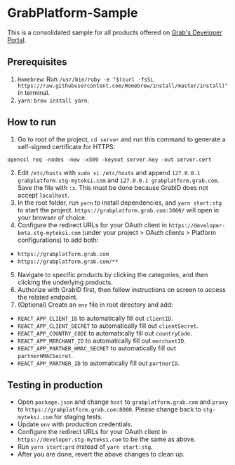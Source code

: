 # GrabPlatform-Sample

This is a consolidated sample for all products offered on [Grab's Developer Portal](https://developer.grab.com/products).

## Prerequisites

1. `Homebrew`: Run `/usr/bin/ruby -e "$(curl -fsSL https://raw.githubusercontent.com/Homebrew/install/master/install)"` in terminal.
2. `yarn`: `brew install yarn`.

## How to run

1. Go to root of the project, `cd server` and run this command to generate a self-signed certificate for HTTPS:

```shell
openssl req -nodes -new -x509 -keyout server.key -out server.cert
```

2. Edit `/etc/hosts` with `sudo vi /etc/hosts` and append `127.0.0.1 grabplatform.stg-myteksi.com` and `127.0.0.1 grabplatform.grab.com`. Save the file with `:x`. This must be done because GrabID does not accept `localhost`.
3. In the root folder, run `yarn` to install dependencies, and `yarn start:stg` to start the project. `https://grabplatform.grab.com:3000/` will open in your browser of choice.
4. Configure the redirect URLs for your OAuth client in `https://developer-beta.stg-myteksi.com` (under your project > OAuth clients > Platform configurations) to add both:

- `https://grabplatform.grab.com`
- `https://grabplatform.grab.com/**`

5. Navigate to specific products by clicking the categories, and then clicking the underlying products.
6. Authorize with GrabID first, then follow instructions on screen to access the related endpoint.
7. (Optional) Create an `env` file in root directory and add:

- `REACT_APP_CLIENT_ID` to automatically fill out `clientID`.
- `REACT_APP_CLIENT_SECRET` to automatically fill out `clientSecret`.
- `REACT_APP_COUNTRY_CODE` to automatically fill out `countryCode`.
- `REACT_APP_MERCHANT_ID` to automatically fill out `merchantID`.
- `REACT_APP_PARTNER_HMAC_SECRET` to automatically fill out `partnerHMACSecret`.
- `REACT_APP_PARTNER_ID` to automatically fill out `partnerID`.

## Testing in production

- Open `package.json` and change `host` to `grabplatform.grab.com` and `proxy` to `https://grabplatform.grab.com:8000`. Please change back to `stg-myteksi.com` for staging tests.
- Update `env` with production credentials.
- Configure the redirect URLs for your OAuth client in `https://developer.stg-myteksi.com` to be the same as above.
- Run `yarn start:prd` instead of `yarn start:stg`.
- After you are done, revert the above changes to clean up.
